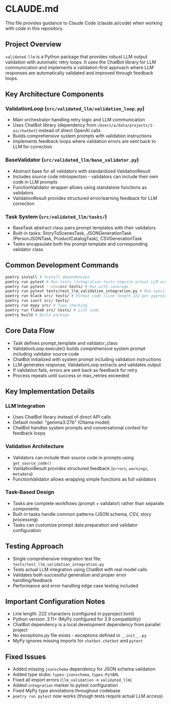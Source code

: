 # CLAUDE.md

This file provides guidance to Claude Code (claude.ai/code) when working with code in this repository.

## Project Overview

`validated-llm` is a Python package that provides robust LLM output validation with automatic retry loops. It uses the ChatBot library for LLM communication and implements a validation-first approach where LLM responses are automatically validated and improved through feedback loops.

## Key Architecture Components

### ValidationLoop (`src/validated_llm/validation_loop.py`)

- Main orchestrator handling retry logic and LLM communication
- Uses ChatBot library (dependency from `/Users/a/data/projects/1-ai/chatbot`) instead of direct OpenAI calls
- Builds comprehensive system prompts with validation instructions
- Implements feedback loops where validation errors are sent back to LLM for correction

### BaseValidator (`src/validated_llm/base_validator.py`)

- Abstract base for all validators with standardized ValidationResult
- Includes source code introspection - validators can include their own code in LLM prompts
- FunctionValidator wrapper allows using standalone functions as validators
- ValidationResult provides structured error/warning feedback for LLM correction

### Task System (`src/validated_llm/tasks/`)

- BaseTask abstract class pairs prompt templates with their validators
- Built-in tasks: StoryToScenesTask, JSONGenerationTask (PersonJSONTask, ProductCatalogTask), CSVGenerationTask
- Tasks encapsulate both the prompt template and corresponding validator class

## Common Development Commands

```bash
poetry install # Install dependencies
poetry run pytest # Run tests (integration tests require actual LLM access)
poetry run pytest --cov=src tests/ # Run with coverage
poetry run pytest tests/test_llm_validation_integration.py # Run specific integration test (may timeout if LLM unavailable)
poetry run black src/ tests/ # Format code (line length 222 per pyproject.toml)
poetry run isort src/ tests/
poetry run mypy src/ # Type checking
poetry run flake8 src/ tests/ # Lint code
poetry build # Build package
```

## Core Data Flow

- Task defines prompt_template and validator_class
- ValidationLoop.execute() builds comprehensive system prompt including validator source code
- ChatBot initialized with system prompt including validation instructions
- LLM generates response, ValidationLoop extracts and validates output
- If validation fails, errors are sent back as feedback for retry
- Process repeats until success or max_retries exceeded

## Key Implementation Details

### LLM Integration

- Uses ChatBot library instead of direct API calls
- Default model: "gemma3:27b" (Ollama model)
- ChatBot handles system prompts and conversational context for feedback loops

### Validation Architecture

- Validators can include their source code in prompts using `get_source_code()`
- ValidationResult provides structured feedback (`errors`, `warnings`, `metadata`)
- FunctionValidator allows wrapping simple functions as full validators

### Task-Based Design

- Tasks are complete workflows (prompt + validator) rather than separate components
- Built-in tasks handle common patterns (JSON schema, CSV, story processing)
- Tasks can customize prompt data preparation and validator configuration

## Testing Approach

- Single comprehensive integration test file: `tests/test_llm_validation_integration.py`
- Tests actual LLM integration using ChatBot with real model calls
- Validates both successful generation and proper error handling/feedback
- Performance and error handling edge case testing included

## Important Configuration Notes

- Line length: 222 characters (configured in pyproject.toml)
- Python version: 3.11+ (MyPy configured for 3.9 compatibility)
- ChatBot dependency is a local development dependency from parallel project
- No exceptions.py file exists - exceptions defined in `__init__.py`
- MyPy ignores missing imports for `chatbot.chatbot` and `pytest`

## Fixed Issues

- Added missing `jsonschema` dependency for JSON schema validation
- Added type stubs: `types-jsonschema`, `types-PyYAML`
- Fixed all import errors (`llm_validation` → `validated_llm`)
- Added `integration` marker to pytest configuration
- Fixed MyPy type annotations throughout codebase
- `poetry run pytest` now works (though tests require actual LLM access)
